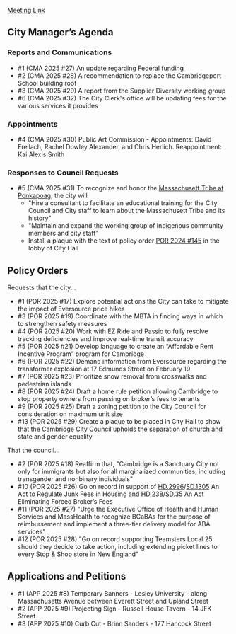 [Meeting Link](https://cambridgema.iqm2.com/Citizens/Detail_Meeting.aspx?ID=4644)

## City Manager’s Agenda

### Reports and Communications
- #1 (CMA 2025 #27) An update regarding Federal funding 
- #2 (CMA 2025 #28) A recommendation to replace the Cambridgeport School building roof
- #3 (CMA 2025 #29) A report from the Supplier Diversity working group 
- #6 (CMA 2025 #32) The City Clerk's office will be updating fees for the various services it provides

### Appointments
- #4 (CMA 2025 #30) Public Art Commission - Appointments: David Freilach, Rachel Dowley Alexander, and Chris Herlich. Reappointment: Kai Alexis Smith

### Responses to Council Requests
- #5 (CMA 2025 #31) To recognize and honor the [Massachusett Tribe at Ponkapoag](https://massachusetttribe.org/), the city will
    - "Hire a consultant to facilitate an educational training for the City Council and City staff to learn about the Massachusett Tribe and its history"
    - "Maintain and expand the working group of Indigenous community members and city staff"
    - Install a plaque with the text of policy order [POR 2024 #145](https://cambridgema.iqm2.com/Citizens/Detail_LegiFile.aspx?ID=26084) in the lobby of City Hall


## Policy Orders
Requests that the city...
- #1 (POR 2025 #17) Explore potential actions the City can take to mitigate the impact of Eversource price hikes
- #3 (POR 2025 #19) Coordinate with the MBTA in finding ways in which to strengthen safety measures
- #4 (POR 2025 #20) Work with EZ Ride and Passio to fully resolve tracking deficiencies and improve real-time transit accuracy
- #5 (POR 2025 #21) Develop language to create an “Affordable Rent Incentive Program” program for Cambridge
- #6 (POR 2025 #22) Demand information from Eversource regarding the transformer explosion at 17 Edmunds Street on February 19
- #7 (POR 2025 #23) Prioritize snow removal from crosswalks and pedestrian islands
- #8 (POR 2025 #24) Draft a home rule petition allowing Cambridge to stop property owners from passing on broker’s fees to tenants
- #9 (POR 2025 #25) Draft a zoning petition to the City Council for consideration on maximum unit size
- #13 (POR 2025 #29) Create a plaque to be placed in City Hall to show that the Cambridge City Council upholds the separation of church and state and gender equality


That the council...
- #2 (POR 2025 #18) Reaffirm that, "Cambridge is a Sanctuary City not only for immigrants but also for all marginalized communities, including transgender and nonbinary individuals"
- #10 (POR 2025 #26) Go on record in support of [HD.2996](https://malegislature.gov/Bills/194/hd2996)/[SD.1305](https://malegislature.gov/Bills/194/SD1305) An Act to Regulate Junk Fees in Housing and [HD.238](https://malegislature.gov/Bills/194/hd238)/[SD.35](https://malegislature.gov/Bills/194/SD35) An Act Eliminating Forced Broker’s Fees
- #11 (POR 2025 #27) "Urge the Executive Office of Health and Human Services and MassHealth to recognize BCaBAs for the purpose of reimbursement and implement a three-tier delivery model for ABA services"
- #12 (POR 2025 #28) "Go on record supporting Teamsters Local 25 should they decide to take action, including extending picket lines to every Stop & Shop store in New England"


## Applications and Petitions
- #1 (APP 2025 #8) Temporary Banners - Lesley University - along Massachusetts Avenue between Everett Street and Upland Street
- #2 (APP 2025 #9) Projecting Sign - Russell House Tavern - 14 JFK Street
- #3 (APP 2025 #10) Curb Cut - Brinn Sanders - 177 Hancock Street

